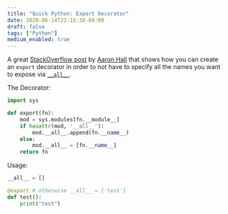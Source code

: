 ```yaml
---
title: "Quick Python: Export Decorator"
date: 2020-06-14T22:15:38-04:00
draft: false
tags: ["Python"]
medium_enabled: true
---
```


A great [StackOverflow post](https://stackoverflow.com/a/35710527) by [Aaron Hall](https://stackoverflow.com/users/541136/aaron-hall) that shows how you can create an `export` decorator in order to not have to specify all the names you want to expose via [`__all__`](/blog/pythonall/).

The Decorator:

```python
import sys

def export(fn):
    mod = sys.modules[fn.__module__]
    if hasattr(mod, '__all__'):
        mod.__all__.append(fn.__name__)
    else:
        mod.__all__ = [fn.__name__]
    return fn
```

Usage:

```python
__all__ = []

@export # otherwise __all__ = ['test']
def test():
    print("test")
```

